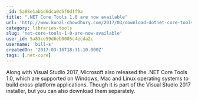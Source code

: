```yaml
---
_id: 5a88e1abbd6dca0d5f0d1f9a
title: ".NET Core Tools 1.0 are now available"
url: 'http://www.kunal-chowdhury.com/2017/03/download-dotnet-core-tools.html'
category: libraries-tools
slug: 'net-core-tools-1-0-are-now-available'
user_id: 5a83ce59d6eb0005c4ecda2c
username: 'bill-s'
createdOn: '2017-03-16T18:31:10.000Z'
tags: [.net-core]
---
```


Along with Visual Studio 2017, Microsoft also released the .NET Core Tools 1.0, which are supported on Windows, Mac and Linux operating systems to build cross-platform applications. Though it is part of the Visual Studio 2017 installer, but you can also download them separately.
